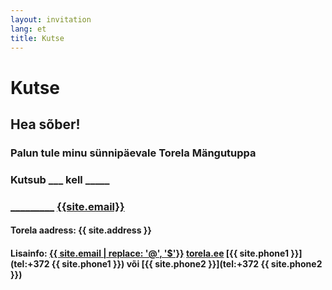 ```yaml
---
layout: invitation
lang: et
title: Kutse
---
```


# Kutse

## Hea sõber<span id="friendName"></span>!

### Palun tule minu sünnipäevale Torela Mängutuppa

### Kutsub <b id="childName">_____________</b> <b id="date">__________</b> kell <b id="time">_____</b>

### <span id="parentName"></span> [_________](tel:) [{{site.email}}](mailto:) 

#### Torela aadress: {{ site.address }}

#### Lisainfo: [{{ site.email | replace: '@', '$'}}](mailto)  [torela.ee]({{site.url}})  [{{ site.phone1 }}](tel:+372 {{ site.phone1 }}) või [{{ site.phone2 }}](tel:+372 {{ site.phone2 }})
